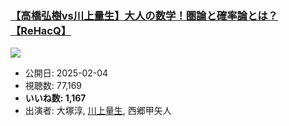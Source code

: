 ### [【高橋弘樹vs川上量生】大人の数学！圏論と確率論とは？【ReHacQ】](https://www.youtube.com/watch?v=_08q5PUnRmU)
[![](https://img.youtube.com/vi/_08q5PUnRmU/sddefault.jpg)](https://www.youtube.com/watch?v=_08q5PUnRmU)
-   公開日: 2025-02-04
-   視聴数: 77,169
-   **いいね数: 1,167**
-   出演者: 大塚淳, [川上量生](/rehacq_fan/people/川上量生 "wikilink"), 西郷甲矢人
